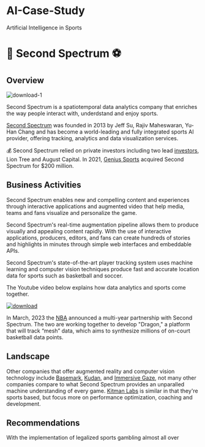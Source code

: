 # AI-Case-Study
Artificial Intelligence in Sports
# 🏀 Second Spectrum ⚽

## Overview

![download-1](https://github.com/JoeMiddleton14/AI-Case-Study/assets/162524521/123687be-765c-4914-8cb0-b363c4fce7a3)

Second Spectrum is a spatiotemporal data analytics company that enriches the way people interact with, underdstand and enjoy sports.

[Second Spectrum](https://www.secondspectrum.com/index.html) was founded in 2013 by Jeff Su, Rajiv Maheswaran, Yu-Han Chang and has become a world-leading and fully integrated sports AI provider, offering tracking, analytics and data visualization services.

💰 Second Spectrum relied on private investors including two lead [investors](https://www.crunchbase.com/organization/second-spectrum/company_financials), Lion Tree and August Capital.  In 2021, [Genius Sports](https://www.sec.gov/Archives/edgar/data/1834489/000119312521153436/d431115dex991.htm) acquired Second Spectrum for $200 million.

## Business Activities

Second Spectrum enables new and compelling content and experiences through interactive applications and augmented video that help media, teams and fans visualize and personalize the game.

Second Spectrum's real-time augmentation pipeline allows them to produce visually and appealing content rapidly.  With the use of interactive applications, producers, editors, and fans can create hundreds of stories and highlights in minutes through simple web interfaces and embeddable APIs.

Second Spectrum's state-of-the-art player tracking system uses machine learning and computer vision techniques produce fast and accurate location data for sports such as basketball and soccer.

The Youtube video below explains how data analytics and sports come together.

[![download](https://github.com/JoeMiddleton14/AI-Case-Study/assets/162524521/e90df486-d276-4c4b-9fb8-754a8aa4fabc)](https://www.youtube.com/watch?v=MoLh1r2pMdM)


In March, 2023 the [NBA](https://pr.nba.com/nba-genius-sports-second-spectrum-expanded-partnership/#:~:text=We%20are%20the%20trusted%20partner,NASCAR%2C%20AFA%20and%20Liga%20MX.) announced a multi-year partnership with Second Spectrum.  The two are working together to develop "Dragon," a platform that will track “mesh” data, which aims to synthesize millions of on-court basketball data points.

## Landscape

Other companies that offer augmented reality and computer vision technology include [Basemark](https://www.basemark.com/?utm_term=basemark&utm_campaign=Search-Campaing-Rocksolid&utm_source=adwords&utm_medium=ppc&hsa_acc=2843187597&hsa_cam=14935452885&hsa_grp=125689726542&hsa_ad=640277895105&hsa_src=g&hsa_tgt=kwd-372807042398&hsa_kw=basemark&hsa_mt=e&hsa_net=adwords&hsa_ver=3&gad_source=1&gclid=CjwKCAjw7-SvBhB6EiwAwYdCAaD4qHkGrp3RLf2Pukj1WhbYYgBXf7UsqcL2vr2g7DrIzpysVJqF1BoCck8QAvD_BwE), [Kudan](https://www.kudan.io/), and [Immersive Gaze](http://immersivegaze.com/), not many other companies compare to what Second Spectrum provides an unparalled machine understanding of every game.  [Kitman Labs](https://www.kitmanlabs.com/) is similar in that they're sports based, but focus more on performance optimization, coaching and development.  

## Recommendations

With the implementation of legalized sports gambling almost all over 




